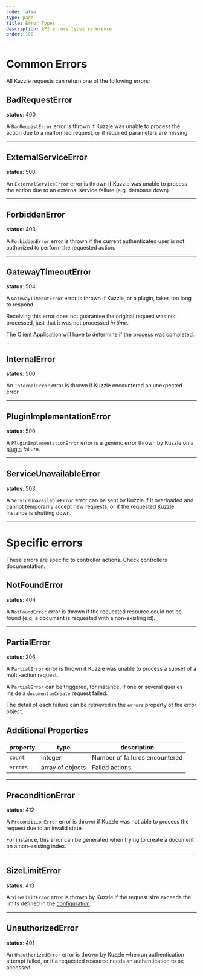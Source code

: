 ```yaml
---
code: false
type: page
title: Error Types
description: API errors types reference
order: 100
---
```


# Common Errors

All Kuzzle requests can return one of the following errors:

## BadRequestError


**status**: 400

A `BadRequestError` error is thrown if Kuzzle was unable to process the action due to a malformed request, or if required parameters are missing.

---

## ExternalServiceError



**status**: 500

An `ExternalServiceError` error is thrown if Kuzzle was unable to process the action due to an external service failure (e.g. database down).

---

## ForbiddenError



**status**: 403

A `ForbiddenError` error is thrown if the current authenticated user is not authorized to perform the requested action.

---

## GatewayTimeoutError



**status**: 504

A `GatewayTimeoutError` error is thrown if Kuzzle, or a plugin, takes too long to respond.

Receiving this error does not guarantee the original request was not processed, just that it was not processed _in time_.

The Client Application will have to determine if the process was completed.

---

## InternalError



**status**: 500

An `InternalError` error is thrown if Kuzzle encountered an unexpected error.

---

## PluginImplementationError



**status**: 500

A `PluginImplementationError` error is a generic error thrown by Kuzzle on a [plugin](/core/2/plugins) failure.

---

## ServiceUnavailableError



**status**: 503

A `ServiceUnavailableError` error can be sent by Kuzzle if it overloaded and cannot temporarily accept new requests, or if the requested Kuzzle instance is shutting down.

---

# Specific errors

These errors are specific to controller actions.
Check controllers documentation.

## NotFoundError



**status**: 404

A `NotFoundError` error is thrown if the requested resource could not be found (e.g. a document is requested with a non-existing id).

---

## PartialError



**status**: 206

A `PartialError` error is thrown if Kuzzle was unable to process a subset of a multi-action request.

A `PartialError` can be triggered, for instance, if one or several queries inside a `document:mCreate` request failed.

The detail of each failure can be retrieved in the `errors` property of the error object.

## Additional Properties

| property | type             | description                    |
| -------- | ---------------- | ------------------------------ |
| `count`  | integer          | Number of failures encountered |
| `errors` | array of objects | Failed actions                 |

---

## PreconditionError



**status**: 412

A `PreconditionError` error is thrown if Kuzzle was not able to process the request due to an invalid state.

For instance, this error can be generated when trying to create a document on a non-existing index.

---

## SizeLimitError



**status**: 413

A `SizeLimitError` error is thrown by Kuzzle if the request size exceeds the limits defined in the [configuration](/core/2/guides/essentials/configuration).

---

## UnauthorizedError



**status**: 401

An `UnauthorizedError` error is thrown by Kuzzle when an authentication attempt failed, or if a requested resource needs an authentication to be accessed.
